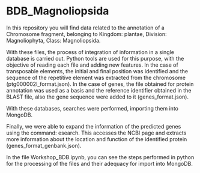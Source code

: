 # BDB_Magnoliopsida

In this repository you will find data related to the annotation of a Chromosome fragment, belonging to Kingdom: plantae, Division: Magnoliophyta, Class: Magnoliopsida.

With these files, the process of integration of information in a single database is carried out. Python tools are used for this purpose, with the objective of reading each file and adding new features. In the case of transposable elements, the initial and final position was identified and the sequence of the repetitive element was extracted from the chromosome (ptg000002l_format.json). In the case of genes, the file obtained for protein annotation was used as a basis and the reference identifier obtained in the BLAST file, also the gene sequence were added to it (genes_format.json).

With these databases, searches were performed, importing them into MongoDB.

Finally, we were able to expand the information of the predicted genes using the command: esearch. This accesses the NCBI page and extracts more information about the location and function of the identified protein (genes_format_genbank.json).

In the file Workshop_BDB.ipynb, you can see the steps performed in python for the processing of the files and their adequacy for import into MongoDB.
